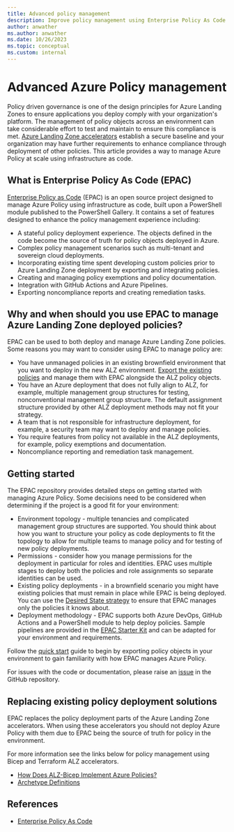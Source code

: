 ```yaml
---
title: Advanced policy management
description: Improve policy management using Enterprise Policy As Code.
author: anwather
ms.author: anwather
ms.date: 10/26/2023
ms.topic: conceptual
ms.custom: internal
---
```


# Advanced Azure Policy management

Policy driven governance is one of the design principles for Azure Landing Zones to ensure applications you deploy comply with your organization's platform. The management of policy objects across an environment can take considerable effort to test and maintain to ensure this compliance is met. [Azure Landing Zone accelerators](https://aka.ms/alz/aac) establish a secure baseline and your organization may have further requirements to enhance compliance through deployment of other policies. This article provides a way to manage Azure Policy at scale using infrastructure as code.

## What is Enterprise Policy As Code (EPAC)

[Enterprise Policy as Code](https://aka.ms/epac) (EPAC) is an open source project designed to manage Azure Policy using infrastructure as code, built upon a PowerShell module published to the PowerShell Gallery. It contains a set of features designed to enhance the policy management experience including:
- A stateful policy deployment experience. The objects defined in the code become the source of truth for policy objects deployed in Azure.
- Complex policy management scenarios such as multi-tenant and sovereign cloud deployments.
- Incorporating existing time spent developing custom policies prior to Azure Landing Zone deployment by exporting and integrating policies. 
- Creating and managing policy exemptions and policy documentation.
- Integration with GitHub Actions and Azure Pipelines.
- Exporting noncompliance reports and creating remediation tasks.

## Why and when should you use EPAC to manage Azure Landing Zone deployed policies?

EPAC can be used to both deploy and manage Azure Landing Zone policies. Some reasons you may want to consider using EPAC to manage policy are:
- You have unmanaged policies in an existing brownfield environment that you want to deploy in the new ALZ environment. [Export the existing policies](https://azure.github.io/enterprise-azure-policy-as-code/extract-existing-policy-resources/) and manage them with EPAC alongside the ALZ policy objects.
- You have an Azure deployment that does not fully align to ALZ, for example, multiple management group structures for testing, nonconventional management group structure. The default assignment structure provided by other ALZ deployment methods may not fit your strategy.
- A team that is not responsible for infrastructure deployment, for example, a security team may want to deploy and manage policies.
- You require features from policy not available in the ALZ deployments, for example, policy exemptions and documentation.
- Noncompliance reporting and remediation task management.

## Getting started

The EPAC repository provides detailed steps on getting started with managing Azure Policy. Some decisions need to be considered when determining if the project is a good fit for your environment:
- Environment topology - multiple tenancies and complicated management group structures are supported. You should think about how you want to structure your policy as code deployments to fit the topology to allow for multiple teams to manage policy and for testing of new policy deployments.
- Permissions - consider how you manage permissions for the deployment in particular for roles and identities. EPAC uses multiple stages to deploy both the policies and role assignments so separate identities can be used.
- Existing policy deployments - in a brownfield scenario you might have existing policies that must remain in place while EPAC is being deployed. You can use the [Desired State strategy](https://azure.github.io/enterprise-azure-policy-as-code/desired-state-strategy/) to ensure that EPAC manages only the policies it knows about.
- Deployment methodology - EPAC supports both Azure DevOps, GitHub Actions and a PowerShell module to help deploy policies. Sample pipelines are provided in the [EPAC Starter Kit](https://github.com/Azure/enterprise-azure-policy-as-code/tree/main/StarterKit) and can be adapted for your environment and requirements.

Follow the [quick start](https://azure.github.io/enterprise-azure-policy-as-code/quick-start/#epac-quick-start) guide to begin by exporting policy objects in your environment to gain familiarity with how EPAC manages Azure Policy.

For issues with the code or documentation, please raise an [issue](https://github.com/Azure/enterprise-azure-policy-as-code/issues) in the GitHub repository. 

## Replacing existing policy deployment solutions

EPAC replaces the policy deployment parts of the Azure Landing Zone accelerators. When using these accelerators you should not deploy Azure Policy with them due to EPAC being the source of truth for policy in the environment.

For more information see the links below for policy management using Bicep and Terraform ALZ accelerators.
- [How Does ALZ-Bicep Implement Azure Policies?](https://github.com/Azure/ALZ-Bicep/wiki/PolicyDeepDive)
- [Archetype Definitions](https://github.com/Azure/terraform-azurerm-caf-enterprise-scale/wiki/%5BUser-Guide%5D-Archetype-Definitions)

## References

- [Enterprise Policy As Code](https://aka.ms/epac)